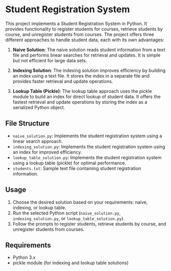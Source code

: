 # Student Registration System

This project implements a Student Registration System in Python. It provides functionality to register students for courses, retrieve students by course, and unregister students from courses. The project offers three different approaches to handle student data, each with its own advantages:

1. **Naive Solution**: The naive solution reads student information from a text file and performs linear searches for retrieval and updates. It is simple but not efficient for large data sets.

2. **Indexing Solution**: The indexing solution improves efficiency by building an index using a text file. It stores the index in a separate file and provides faster retrieval and update operations.

3. **Lookup Table (Pickle)**: The lookup table approach uses the pickle module to build an index for direct lookup of student data. It offers the fastest retrieval and update operations by storing the index as a serialized Python object.

## File Structure

- `naive_solution.py`: Implements the student registration system using a linear search approach.
- `indexing_solution.py`: Implements the student registration system using an index for improved efficiency.
- `lookup_table_solution.py`: Implements the student registration system using a lookup table (pickle) for optimal performance.
- `students.txt`: Sample text file containing student registration information.

## Usage

1. Choose the desired solution based on your requirements: naive, indexing, or lookup table.
2. Run the selected Python script (`naive_solution.py`, `indexing_solution.py`, or `lookup_table_solution.py`).
3. Follow the prompts to register students, retrieve students by course, and unregister students from courses.

## Requirements

- Python 3.x
- pickle module (for indexing and lookup table solutions)
